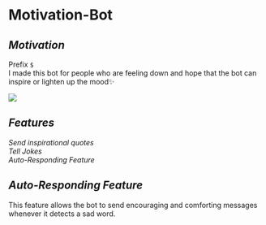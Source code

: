 # Motivation-Bot

_<h2>Motivation</h2>_
Prefix `$`<br>
I made this bot for people who are feeling down and hope that the bot can inspire or lighten up the mood✨<br>

<img src="https://encrypted-tbn0.gstatic.com/images?q=tbn:ANd9GcSVmFD5Q8Mvp_IByn-HG74WGfD3VA3BVPkDBQ&usqp=CAU"></img>

_<h2>Features</h2>_
_Send inspirational quotes_<br>
_Tell Jokes_<br>
_Auto-Responding Feature_

_<h2>Auto-Responding Feature</h2>_
This feature allows the bot to send encouraging and comforting messages whenever it detects a sad word.
